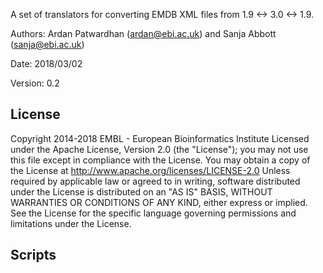 
A set of translators for converting EMDB XML files from 1.9 <-> 3.0 <-> 1.9.

Authors: Ardan Patwardhan (ardan@ebi.ac.uk) and Sanja Abbott (sanja@ebi.ac.uk)

Date: 2018/03/02

Version: 0.2

License
-------

Copyright 2014-2018 EMBL - European Bioinformatics Institute
Licensed under the Apache License, Version 2.0 (the
"License"); you may not use this file except in
compliance with the License. You may obtain a copy of
the License at
http://www.apache.org/licenses/LICENSE-2.0
Unless required by applicable law or agreed to in writing,
software distributed under the License is distributed on
an "AS IS" BASIS, WITHOUT WARRANTIES OR CONDITIONS OF ANY
KIND, either express or implied. See the License for the
specific language governing permissions and limitations
under the License.


Scripts
-------
